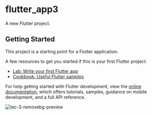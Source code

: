 # flutter_app3

A new Flutter project.

## Getting Started

This project is a starting point for a Flutter application.

A few resources to get you started if this is your first Flutter project:

- [Lab: Write your first Flutter app](https://docs.flutter.dev/get-started/codelab)
- [Cookbook: Useful Flutter samples](https://docs.flutter.dev/cookbook)

For help getting started with Flutter development, view the
[online documentation](https://docs.flutter.dev/), which offers tutorials,
samples, guidance on mobile development, and a full API reference.

![lec-3-removebg-preview](https://github.com/Shalu6634/flutter_app3/assets/149373622/b6611d44-4d02-4a3a-8012-2bc1366ec996)
